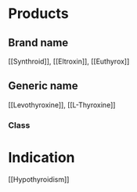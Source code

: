 # Products

## Brand name
[[Synthroid]], [[Eltroxin]], [[Euthyrox]]

## Generic name
[[Levothyroxine]], [[L-Thyroxine]]

### Class


# Indication
[[Hypothyroidism]]